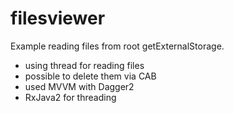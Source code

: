 # filesviewer
Example reading files from root getExternalStorage.
- using thread for reading files
- possible to delete them via CAB
- used MVVM with Dagger2
- RxJava2 for threading
